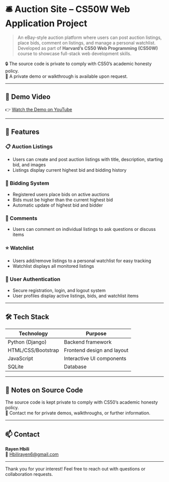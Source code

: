 # 🛎️ Auction Site – CS50W Web Application Project

> An eBay-style auction platform where users can post auction listings, place bids, comment on listings, and manage a personal watchlist.  
> Developed as part of **Harvard’s CS50 Web Programming (CS50W)** course to showcase full-stack web development skills.

🔒 The source code is private to comply with CS50’s academic honesty policy.  
📩 A private demo or walkthrough is available upon request.

---

## 🎥 Demo Video

👉 [Watch the Demo on YouTube](https://youtu.be/uCdi9v7vT8s)

---

## 🧠 Features

### 📋 Auction Listings
- Users can create and post auction listings with title, description, starting bid, and images
- Listings display current highest bid and bidding history

### 💸 Bidding System
- Registered users place bids on active auctions
- Bids must be higher than the current highest bid
- Automatic update of highest bid and bidder

### 💬 Comments
- Users can comment on individual listings to ask questions or discuss items

### ⭐ Watchlist
- Users add/remove listings to a personal watchlist for easy tracking
- Watchlist displays all monitored listings

### 🔐 User Authentication
- Secure registration, login, and logout system
- User profiles display active listings, bids, and watchlist items

---

## 🛠 Tech Stack

| Technology        | Purpose                  |
|-------------------|--------------------------|
| Python (Django)   | Backend framework         |
| HTML/CSS/Bootstrap | Frontend design and layout|
| JavaScript        | Interactive UI components |
| SQLite | Database                  |

---

## 📝 Notes on Source Code

The source code is kept private to comply with CS50’s academic honesty policy.  
📩 Contact me for private demos, walkthroughs, or further information.

---

## 📫 Contact

**Rayen Hbili**  
📧 Hbilirayen6@gmail.com  

---

Thank you for your interest! Feel free to reach out with questions or collaboration requests.
